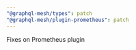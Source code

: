 ```yaml
---
"@graphql-mesh/types": patch
"@graphql-mesh/plugin-prometheus": patch
---
```


Fixes on Prometheus plugin
